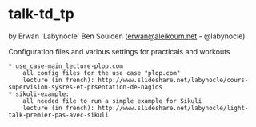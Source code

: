 talk-td_tp
================

by Erwan 'Labynocle' Ben Souiden (erwan@aleikoum.net - @labynocle)

Configuration files and various settings for practicals and workouts

	* use_case-main_lecture-plop.com
		all config files for the use case "plop.com"
		lecture (in french): http://www.slideshare.net/labynocle/cours-supervision-sysres-et-prsentation-de-nagios
	* sikuli-example:
		all needed file to run a simple example for Sikuli
		lecture (in french): http://www.slideshare.net/labynocle/light-talk-premier-pas-avec-sikuli
